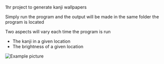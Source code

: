 1hr project to generate kanji wallpapers

Simply run the program and the output will be made in the same folder the program is located

Two aspects will vary each time the program is run
- The kanji in a given location
- The brightness of a given location

![Example picture](http://i.imgur.com/dEaogqo.jpg)